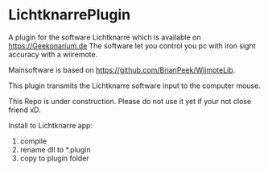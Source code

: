 # LichtknarrePlugin
A plugin for the software Lichtknarre which is available on https://Geekonarium.de The software let you control you pc with iron sight accuracy with a wiiremote.

Mainsoftware is based on https://github.com/BrianPeek/WiimoteLib.

This plugin transmits the Lichtknarre software input to the computer mouse.

This Repo is under construction. Please do not use it yet if your not close friend xD.

Install to Lichtknarre app:
1. compile
2. rename dll to *.plugin
3. copy to plugin folder

